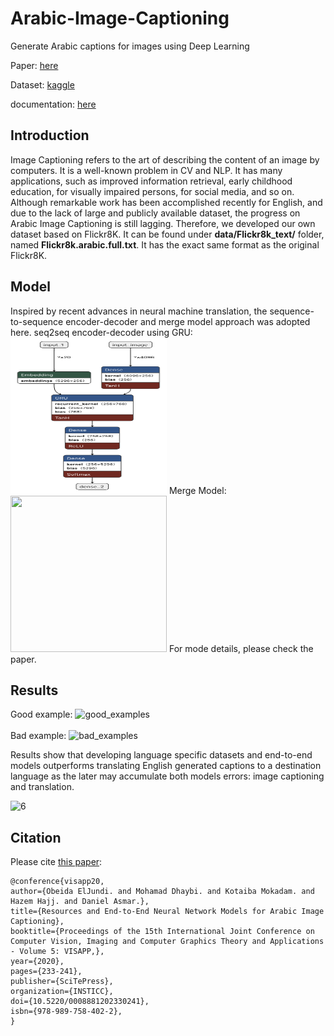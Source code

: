 # Arabic-Image-Captioning
Generate Arabic captions for images using Deep Learning

Paper: [here](https://www.insticc.org/Primoris/Resources/PaperPdf.ashx?idPaper=88812)

Dataset: [kaggle](https://www.kaggle.com/datasets/kanishkme/flicker-8k-image-dataset-captionstxt)

documentation: [here](https://github.com/NaNo211/Arabic-Image-Captioning/blob/main/ARABIC_CAPTIONING_DOCUMENTATION.pdf)

## Introduction
Image Captioning refers to the art of describing the content of an image by computers. It is a well-known problem in CV and NLP. It has many applications, such as improved information retrieval, early childhood education, for visually impaired persons, for social media, and so on. Although remarkable work has been accomplished recently for English, and due to the lack of large and publicly available dataset, the progress on Arabic Image Captioning is still lagging. Therefore, we developed our own dataset based on Flickr8K. It can be found under **data/Flickr8k_text/** folder, named **Flickr8k.arabic.full.txt**. It has the exact same format as the original Flickr8K.

## Model
Inspired by recent advances in neural machine translation, the sequence-to-sequence encoder-decoder and merge model approach was adopted here.
seq2seq encoder-decoder using GRU:
<img src=https://github.com/NaNo211/Arabic-Image-Captioning/blob/main/images/seq2seq_no_dropout_3.png width="250" height="250" />
Merge Model:
<img src=(https://github.com/NaNo211/Arabic-Image-Captioning/blob/main/images/merge_model.png width="250" height="250" />
For mode details, please check the paper.

## Results
Good example:
![good_examples](https://user-images.githubusercontent.com/9033365/50055400-181f5580-0157-11e9-8a00-1d7af672b49f.png)
<br /> <br />
Bad example:
![bad_examples](https://user-images.githubusercontent.com/9033365/50055408-2a998f00-0157-11e9-9d63-2b40e46a78f7.png)

Results show that developing language specific datasets and end-to-end models outperforms translating English generated captions to a destination language as the later may accumulate both models errors: image captioning and translation.

![6](https://user-images.githubusercontent.com/9033365/76162680-71f3ad00-6159-11ea-9b19-e8957435336b.PNG)

## Citation
Please cite [this paper](https://www.insticc.org/Primoris/Resources/PaperPdf.ashx?idPaper=88812):

```
@conference{visapp20,
author={Obeida ElJundi. and Mohamad Dhaybi. and Kotaiba Mokadam. and Hazem Hajj. and Daniel Asmar.},
title={Resources and End-to-End Neural Network Models for Arabic Image Captioning},
booktitle={Proceedings of the 15th International Joint Conference on Computer Vision, Imaging and Computer Graphics Theory and Applications - Volume 5: VISAPP,},
year={2020},
pages={233-241},
publisher={SciTePress},
organization={INSTICC},
doi={10.5220/0008881202330241},
isbn={978-989-758-402-2},
}
```


